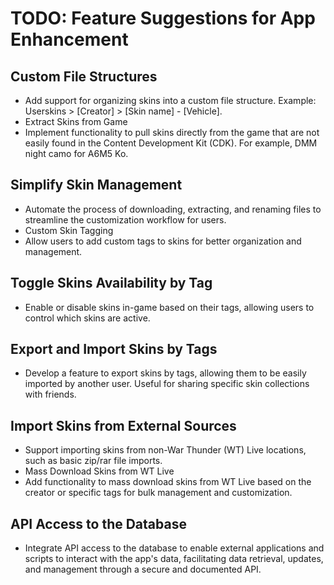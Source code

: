 # TODO: Feature Suggestions for App Enhancement

## Custom File Structures
- Add support for organizing skins into a custom file structure. Example: Userskins > [Creator] > [Skin name] - [Vehicle].
- Extract Skins from Game
- Implement functionality to pull skins directly from the game that are not easily found in the Content Development Kit (CDK). For example, DMM night camo for A6M5 Ko.

## Simplify Skin Management
- Automate the process of downloading, extracting, and renaming files to streamline the customization workflow for users.
- Custom Skin Tagging
- Allow users to add custom tags to skins for better organization and management.

## Toggle Skins Availability by Tag
- Enable or disable skins in-game based on their tags, allowing users to control which skins are active.

## Export and Import Skins by Tags
- Develop a feature to export skins by tags, allowing them to be easily imported by another user. Useful for sharing specific skin collections with friends.

## Import Skins from External Sources
- Support importing skins from non-War Thunder (WT) Live locations, such as basic zip/rar file imports.
- Mass Download Skins from WT Live
- Add functionality to mass download skins from WT Live based on the creator or specific tags for bulk management and customization.

## API Access to the Database
- Integrate API access to the database to enable external applications and scripts to interact with the app's data, facilitating data retrieval, updates, and management through a secure and documented API.
